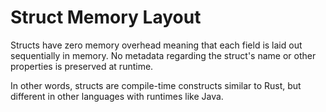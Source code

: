# Struct Memory Layout

Structs have zero memory overhead meaning that each field is laid out sequentially in memory. No metadata regarding the struct's name or other properties is preserved at runtime.

In other words, structs are compile-time constructs similar to Rust, but different in other languages with runtimes like Java.
